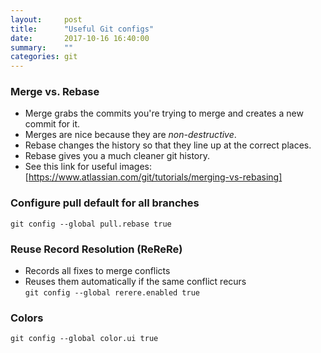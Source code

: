 ```yaml
---
layout:     post
title:      "Useful Git configs"
date:       2017-10-16 16:40:00
summary:    "" 
categories: git
---
```


### Merge vs. Rebase
* Merge grabs the commits you're trying to merge and creates a new commit for it.
* Merges are nice because they are *non-destructive*.
* Rebase changes the history so that they line up at the correct places.
* Rebase gives you a much cleaner git history.
* See this link for useful images: [https://www.atlassian.com/git/tutorials/merging-vs-rebasing]

### Configure pull default for all branches
`git config --global pull.rebase true`  

### Reuse Record Resolution (ReReRe)
* Records all fixes to merge conflicts
* Reuses them automatically if the same conflict recurs  
`git config --global rerere.enabled true`  

### Colors
`git config --global color.ui true`
